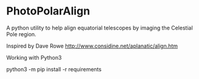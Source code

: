# PhotoPolarAlign
A python utility to help align equatorial telescopes by imaging the Celestial Pole region.

Inspired by Dave Rowe http://www.considine.net/aplanatic/align.htm

Working with Python3

python3 -m pip install -r requirements
